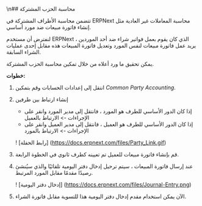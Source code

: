 \n## محاسبة الحزب المشتركة

تتضمن محاسبة الأطراف المشتركة في ERPNext محاسبة المعاملات غير العادية مثل إنشاء فاتورة مبيعات ضد مورد أساسي.

لنفترض أن مستخدم ERPNext الذي كان يقوم بعمل فواتير شراء ضد أحد الموردين ، يريد عمل فاتورة مبيعات لنفس المورد وتعديل فاتورة المبيعات هذه مقابل إحدى عمليات الشراء السابقة.

يمكن تحقيق ما ورد أعلاه من خلال تمكين محاسبة الحزب المشتركة.

**خطوات:**

1. انتقل إلى إعدادات الحسابات وقم بتمكين _Common Party Accounting_.
2. إنشاء ارتباط بين طرفين
    
    * إذا كان الدور الأساسي للطرف هو المورد ، فانتقل إلى مدير المورد وانقر على الإجراءات -> الارتباط بالعميل
    * إذا كان الدور الأساسي للطرف هو العميل ، فانتقل إلى مدير العميل وانقر على الإجراءات -> الارتباط بالمورد
    
    ! [رابط الحفلة] (https://docs.erpnext.com/files/Party_Link.gif)
    
3. قم بإنشاء فاتورة مبيعات للعميل تم تعيينه كطرف ثانوي في الخطوة الرابعة.
    
4. عند إرسال فاتورة المبيعات ، سيتم ترحيل إدخال دفتر اليومية تلقائيًا والذي سيُنشئ رصيدًا مقدمًا مقابل المورد المرتبط.
    
    ! [إدخال دفتر اليومية] (https://docs.erpnext.com/files/Journal-Entry.png)
    
5. الآن يمكن استخدام مقدم إدخال دفتر اليومية هذا للتسوية مقابل فاتورة الشراء.